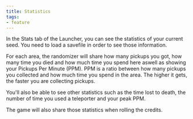 ```yaml
---
title: Statistics
tags:
- feature
---
```


In the Stats tab of the Launcher, you can see the statistics of your current seed. You need to load a savefile in order to see those information.

For each area, the randomizer will share how many pickups you got, how many time you died and how much time you spend here aswell as showing your Pickups Per Minute (PPM). PPM is a ratio between how many pickups you collected and how much time you spend in the area. The higher it gets, the faster you are collecting pickups.

You'll also be able to see other statistics such as the time lost to death, the number of time you used a teleporter and your peak PPM.

The game will also share those statistics when rolling the credits.